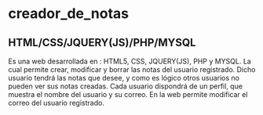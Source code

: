 # creador_de_notas
## HTML/CSS/JQUERY(JS)/PHP/MYSQL
Es una web desarrollada en : HTML5, CSS, JQUERY(JS), PHP y MYSQL. La cual permite crear, modificar y borrar las notas del usuario registrado. Dicho usuario tendrá las notas que desee, y como es lógico otros usuarios no pueden ver sus notas creadas. Cada usuario dispondrá de un perfil, que muestra el nombre del usuario y su correo. En la web permite modificar el correo del usuario registrado.
